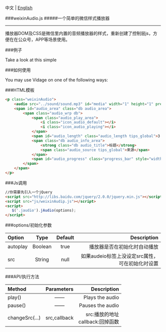 中文 | [English](README_EN.md)

###weixinAudio.js
#####一个简单的微信样式播放器
* * *

播放器DOM及CSS是微信里内置的音频播放器的样式，重新创建了控制层js，方便在在公众号，APP等场景使用。

###例子

Take a look at this simple

###如何使用

You may use Vidage on one of the following ways:

###HTML模板

```html
<p class="weixinAudio">
	<audio src="../sound/sound.mp3" id="media" width="1" height="1" preload></audio>
	<span id="audio_area" class="db audio_area">
		<span class="audio_wrp db">
			<span class="audio_play_area">
				<i class="icon_audio_default"></i>
				<i class="icon_audio_playing"></i>
            </span>
			<span id="audio_length" class="audio_length tips_global">3:07</span>
			<span class="db audio_info_area">
                <strong class="db audio_title">标题</strong> 
                <span class="audio_source tips_global">来源</span>
			</span>
			<span id="audio_progress" class="progress_bar" style="width: 0%;"></span>
	 	</span>
	</span>
</p>
```

###Js调用

```html
//你需要先引入一个jQuery
<script src="http://libs.baidu.com/jquery/2.0.0/jquery.min.js"></script>
<script src="js/weixinAudip.js"></script>
<script>
   $('.jaudio').jAudio(options);
</script>
```

###options/初始化参数

Option | Type | Default | Description
:-- | :--: | :--: | --:
autoplay | Boolean  | true | 播放器是否在初始化时自动播放
src|String|null|如果audeio标签上没设定src属性，可在初始化时设置

###API/执行方法

Method | Parameters | Description
:-- | :--: | --:
play() | ——  | Plays the audio
pause()|——|Pauses the audio
changeSrc(...)|src,callback|src:播放的地址</br>callback:回掉函数

